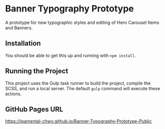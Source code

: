 # Banner Typography Prototype

A prototype for new typographic styles and editing of Hero Carousel Items and Banners.

## Installation

You should be able to get this up and running with `npm install`.

## Running the Project

This project uses the Gulp task runner to build the project, compile the SCSS, and run a local server. The default `gulp` command will execute these actions.

## GitHub Pages URL

https://jpamental-chwy.github.io/Banner-Typography-Prototype-Public
